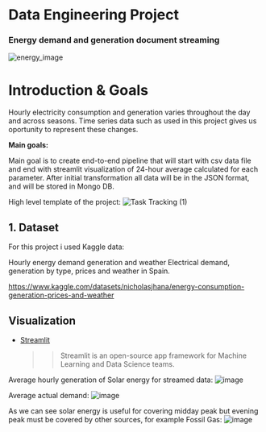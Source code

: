 # Data Engineering Project

### Energy demand and generation document streaming 
![energy_image](https://github.com/KamilMynarski/energy_demand_documment_streaming/assets/78103509/fd754af1-5f27-43e5-bf9e-175a8e1618cd)


# Introduction & Goals

Hourly electricity consumption and generation varies throughout the day and across seasons. Time series data such as used in this project gives us oportunity to represent these changes.

**Main goals:**

Main goal is to create end-to-end pipeline that will start with csv data file and end with streamlit visualization of 24-hour average calculated for each parameter. After initial transformation all data will be in the JSON format, and will be stored in Mongo DB.


High level template of the project:
![Task Tracking (1)](https://github.com/KamilMynarski/energy_demand_documment_streaming/assets/78103509/8ebde6dc-b3c7-4a64-a462-a3df8fe36932)


## 1. Dataset

For this project i used Kaggle data:

Hourly energy demand generation and weather
Electrical demand, generation by type, prices and weather in Spain.

https://www.kaggle.com/datasets/nicholasjhana/energy-consumption-generation-prices-and-weather



## Visualization

- [Streamlit](https://streamlit.io)
  >> Streamlit is an open-source app framework for Machine Learning and Data Science teams.

Average hourly generation of Solar energy for streamed data:
![image](https://github.com/KamilMynarski/energy_demand_documment_streaming/assets/78103509/87621949-5965-42e0-b463-471800047743)

Average actual demand:
![image](https://github.com/KamilMynarski/energy_demand_documment_streaming/assets/78103509/05083df1-765f-4a54-b551-b52f3cbae754)

As we can see solar energy is useful for covering midday peak but evening peak must be covered by other sources, for example Fossil Gas:
![image](https://github.com/KamilMynarski/energy_demand_documment_streaming/assets/78103509/18cb3558-5982-4c0e-9434-9dc315b75a0f)

